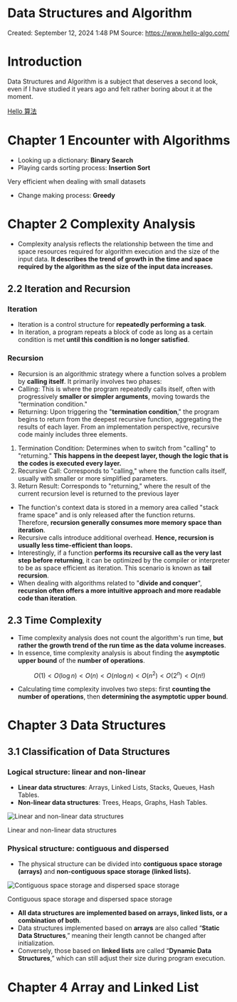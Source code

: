 # Data Structures and Algorithm

Created: September 12, 2024 1:48 PM
Source: https://www.hello-algo.com/

# Introduction

Data Structures and Algorithm is a subject that deserves a second look, even if I have studied it years ago and felt rather boring about it at the moment.

[Hello 算法](https://www.hello-algo.com/)

# Chapter 1 Encounter with Algorithms

- Looking up a dictionary: **Binary Search**
- Playing cards sorting process: **Insertion Sort**

Very efficient when dealing with small datasets

- Change making process: **Greedy**

# Chapter 2 Complexity Analysis

- Complexity analysis reflects the relationship between the time and space resources required for algorithm execution and the size of the input data. **It describes the trend of growth in the time and space required by the algorithm as the size of the input data increases.**

## 2.2 Iteration and Recursion

### Iteration

- Iteration is a control structure for **repeatedly performing a task**.
- In iteration, a program repeats a block of code as long as a certain condition is met **until this condition is no longer satisfied**.

### Recursion

- Recursion is an algorithmic strategy where a function solves a problem by **calling itself**. It primarily involves two phases:
- Calling: This is where the program repeatedly calls itself, often with progressively **smaller or simpler arguments**, moving towards the "termination condition."
- Returning: Upon triggering the "**termination condition**," the program begins to return from the deepest recursive function, aggregating the results of each layer.
From an implementation perspective, recursive code mainly includes three elements.
1. Termination Condition: Determines when to switch from "calling" to "returning." **This happens in the deepest layer, though the logic that is the codes is executed every layer.**
2. Recursive Call: Corresponds to "calling," where the function calls itself, usually with smaller or more simplified parameters.
3. Return Result: Corresponds to "returning," where the result of the current recursion level is returned to the previous layer
- The function's context data is stored in a memory area called "stack frame space" and is only released after the function returns. Therefore, **recursion generally consumes more memory space than iteration**.
- Recursive calls introduce additional overhead. **Hence, recursion is usually less time-efficient than loops.**
- Interestingly, if a function **performs its recursive call as the very last step before returning**, it can be optimized by the compiler or interpreter to be as space efficient as iteration. This scenario is known as **tail recursion**.
- When dealing with algorithms related to "**divide and conquer**", **recursion often offers a more intuitive approach and more readable code than iteration**.

## 2.3 Time Complexity

- Time complexity analysis does not count the algorithm's run time, **but rather the growth trend of the run time as the data volume increases**.
- In essence, time complexity analysis is about finding the **asymptotic upper bound** of the **number of operations**.

$$
O(1) < O(\log n) < O(n) < O(n \log n) < O(n^2) < O(2^n) < O(n!)
$$

- Calculating time complexity involves two steps: first **counting the number of operations**, then **determining the asymptotic upper bound**.

# Chapter 3 Data Structures

## 3.1 Classification of Data Structures

### Logical structure: linear and non-linear

- **Linear data structures**: Arrays, Linked Lists, Stacks, Queues, Hash Tables.
- **Non-linear data structures**: Trees, Heaps, Graphs, Hash Tables.

![ Linear and non-linear data structures](Data%20Structures%20and%20Algorithm%20d4d8fb7d710d49d1a8a05e175f8bbaa2/classification_logic_structure.png)

 Linear and non-linear data structures

### **Physical structure: contiguous and dispersed**

- The physical structure can be divided into **contiguous space storage (arrays)** and **non-contiguous space storage (linked lists).**

![ Contiguous space storage and dispersed space storage](Data%20Structures%20and%20Algorithm%20d4d8fb7d710d49d1a8a05e175f8bbaa2/classification_phisical_structure.png)

 Contiguous space storage and dispersed space storage

- **All data structures are implemented based on arrays, linked lists, or a combination of both**.
- Data structures implemented based on **arrays** are also called “**Static Data Structures**,” meaning their length cannot be changed after initialization.
- Conversely, those based on **linked lists** are called “**Dynamic Data Structures**,” which can still adjust their size during program execution.

# Chapter 4 Array and Linked List